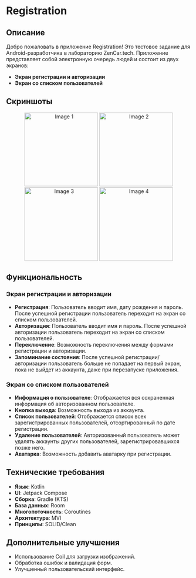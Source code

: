 # Registration

## Описание

Добро пожаловать в приложение Registration! Это тестовое задание для Android-разработчика в лабораторию ZenCar.tech. Приложение представляет собой электронную очередь людей и состоит из двух экранов:

- **Экран регистрации и авторизации**
- **Экран со списком пользователей**

## Скриншоты

<p align="center">
  <img src="./screens/noauth_screens.png" width="200" alt="Image 1">
  <img src="./screens/regist_screens.png" width="200" alt="Image 2">
  <img src="./screens/auth_screens.png" width="200" alt="Image 3">
  <img src="./screens/list_users_screens.png" width="200" alt="Image 4">
</p>

## Функциональность

### Экран регистрации и авторизации

- **Регистрация**: Пользователь вводит имя, дату рождения и пароль. После успешной регистрации пользователь переходит на экран со списком пользователей.
- **Авторизация**: Пользователь вводит имя и пароль. После успешной авторизации пользователь переходит на экран со списком пользователей.
- **Переключение**: Возможность переключения между формами регистрации и авторизации.
- **Запоминание состояния**: После успешной регистрации/авторизации пользователь больше не попадает на первый экран, пока не выйдет из аккаунта, даже при перезапуске приложения.

### Экран со списком пользователей

- **Информация о пользователе**: Отображается вся сохраненная информация об авторизованном пользователе.
- **Кнопка выхода**: Возможность выхода из аккаунта.
- **Список пользователей**: Отображается список всех зарегистрированных пользователей, отсортированный по дате регистрации.
- **Удаление пользователей**: Авторизованный пользователь может удалять аккаунты других пользователей, зарегистрировавшихся позже него.
- **Аватарка**: Возможность добавить аватарку при регистрации.

## Технические требования

- **Язык**: Kotlin
- **UI**: Jetpack Compose
- **Сборка**: Gradle (KTS)
- **База данных**: Room
- **Многопоточность**: Coroutines
- **Архитектура**: MVI
- **Принципы**: SOLID/Clean

## Дополнительные улучшения

- Использование Coil для загрузки изображений.
- Обработка ошибок и валидация форм.
- Улучшенный пользовательский интерфейс.
